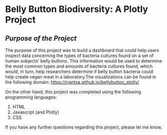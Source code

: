 # Belly Button Biodiversity: A Plotly Project
## *Purpose of the Project*
The purpose of this project was to build a dashboard that could help users inspect data concerning the types of bacteria cultures found on a set of human subjects' belly buttons. This information would be used to determine the most common types and amounts of bacteria cultures found, which would, in turn, help researchers determine if belly button bacteria could help create vegan meat in a laboratory.The visualizations can be found in the following domain: https://rrantxa.github.io/bellybutton_plotly/

On the other hand, this project was completed using the following programming languages:
1. HTML
2. Javascript (and Plotly)
3. CSS

If you have any further questions regarding this project, please let me know.